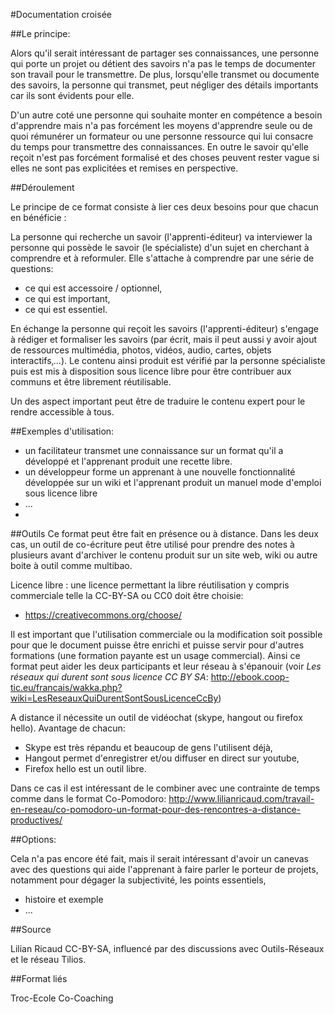 <!--

---
title: Documentation croisée 
description: Un format où un "expert" instruit un "novice" qui en échange produit une recette sous licence libre.
image_url: https://github.com/multibao/contributions/blob/master/media/LR-docucroisee-malcevsacha-ccbysa.jpg?raw=true
---

-->


#Documentation croisée

##Le principe: 
    
Alors qu'il serait intéressant de partager ses connaissances, une personne qui porte un projet ou détient des savoirs n'a pas le temps de documenter son travail pour le transmettre. De plus, lorsqu'elle transmet ou documente des savoirs, la personne qui transmet, peut négliger des détails importants car ils sont évidents pour elle.

D'un autre coté une personne qui souhaite monter en compétence a besoin d'apprendre mais n'a pas forcément les moyens d'apprendre seule ou de quoi rémunérer un formateur ou une personne ressource qui lui consacre du temps pour transmettre des connaissances. En outre le savoir qu'elle reçoit n'est pas forcément formalisé et des choses peuvent rester vague si elles ne sont pas explicitées et remises en perspective.

##Déroulement

Le principe de ce format consiste à lier ces deux besoins pour que chacun en bénéficie : 

La personne qui recherche un savoir (l'apprenti-éditeur) va interviewer la personne qui possède le savoir (le spécialiste) d'un sujet en cherchant à comprendre et à reformuler. Elle s'attache à comprendre par une série de questions:
    
   * ce qui est accessoire / optionnel,
   * ce qui est important,
   * ce qui est essentiel. 

En échange la personne qui reçoit les savoirs (l'apprenti-éditeur) s'engage à rédiger et formaliser les savoirs (par écrit, mais il peut aussi y avoir ajout de ressources multimédia, photos, vidéos, audio, cartes, objets interactifs‚...). Le contenu ainsi produit est vérifié par la personne spécialiste puis est mis à disposition sous licence libre pour être contribuer aux communs et être librement réutilisable.

Un des aspect important peut être de traduire le contenu expert pour le rendre accessible à tous.

##Exemples d'utilisation: 

* un facilitateur transmet une connaissance sur un format qu'il a développé et l'apprenant produit une recette libre.
* un développeur forme un apprenant à une nouvelle fonctionnalité développée sur un wiki et l'apprenant produit un manuel mode d'emploi sous licence libre
* ...
* 
##Outils
Ce format peut être fait en présence ou à distance. Dans les deux cas, un outil de co-écriture peut être utilisé pour prendre des notes à plusieurs avant d'archiver le contenu produit sur un site web, wiki ou autre boite à outil comme multibao.

Licence libre : une licence permettant la libre réutilisation y compris commerciale telle la CC-BY-SA ou CC0 doit être choisie:
* https://creativecommons.org/choose/
    
Il est important que l'utilisation commerciale ou la modification soit possible pour que le document puisse être enrichi et puisse servir pour d'autres formations (une formation payante est un usage commercial). Ainsi ce format peut aider les deux participants et leur réseau à s'épanouir (voir _Les réseaux qui durent sont sous licence CC BY SA_: http://ebook.coop-tic.eu/francais/wakka.php?wiki=LesReseauxQuiDurentSontSousLicenceCcBy)

A distance il nécessite un outil de vidéochat (skype, hangout ou firefox hello). Avantage de chacun:
* Skype est très répandu et beaucoup de gens l'utilisent déjà,
* Hangout permet d'enregistrer et/ou diffuser en direct sur youtube,
* Firefox hello est un outil libre.

Dans ce cas il est intéressant de le combiner avec une contrainte de temps comme dans le format Co-Pomodoro: http://www.lilianricaud.com/travail-en-reseau/co-pomodoro-un-format-pour-des-rencontres-a-distance-productives/

##Options:

Cela n'a pas encore été fait, mais il serait intéressant d'avoir un canevas avec des questions qui aide l'apprenant à faire parler le porteur de projets, notamment pour dégager la subjectivité, les points essentiels, 
   * histoire et exemple
   * ...

##Source

Lilian Ricaud CC-BY-SA, influencé par des discussions avec Outils-Réseaux et le réseau Tilios.

##Format liés

Troc-Ecole
Co-Coaching
